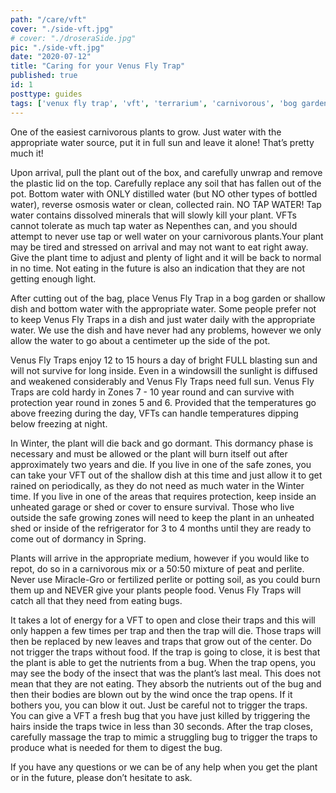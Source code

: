 ```yaml
---
path: "/care/vft"
cover: "./side-vft.jpg"
# cover: "./droseraSide.jpg"
pic: "./side-vft.jpg"
date: "2020-07-12"
title: "Caring for your Venus Fly Trap"
published: true
id: 1
posttype: guides
tags: ['venux fly trap', 'vft', 'terrarium', 'carnivorous', 'bog garden', 'care guides']
---
```


One of the easiest carnivorous plants to grow. Just water with the appropriate water source, put it in full sun and leave it alone! That’s pretty much it! 

Upon arrival, pull the plant out of the box, and carefully unwrap and remove the plastic lid on the top. Carefully replace any soil that has fallen out of the pot. Bottom water with ONLY distilled water (but NO other types of bottled water), reverse osmosis water or clean, collected rain. NO TAP WATER! Tap water contains dissolved minerals that will slowly kill your plant. VFTs cannot tolerate as much tap water as Nepenthes can, and you should attempt to never use tap or well water on your carnivorous plants.Your plant may be tired and stressed on arrival and may not want to eat right away. Give the plant time to adjust and plenty of light and it will be back to normal in no time. Not eating in the future  is also an indication that they are not getting enough light. 

After cutting out of the bag, place Venus Fly Trap in a bog garden or shallow dish and bottom water with the appropriate water. Some people prefer not to keep Venus Fly Traps in a dish and just water daily with the appropriate water. We use the dish and have never had any problems, however we only allow the water to go about a centimeter up the side of the pot. 

Venus Fly Traps enjoy 12 to 15 hours a day of bright FULL blasting sun and will not survive for long inside. Even in a windowsill the sunlight is diffused and weakened considerably and Venus Fly Traps need full sun. Venus Fly Traps are cold hardy in Zones 7 - 10 year round and can survive with protection year round in zones 5 and 6. Provided that the temperatures go above freezing during the day, VFTs can handle temperatures dipping below freezing at night. 


In Winter, the plant will die back and go dormant. This dormancy phase is necessary and must be allowed or the plant will burn itself out after approximately two years and die. If you live in one of the safe zones, you can take your VFT out of the shallow dish at this time and just allow it to get rained on periodically, as they do not need as much water in the Winter time. If you live in one of the areas that requires protection, keep inside an unheated garage or shed or cover to ensure survival. Those who live outside the safe growing zones will need to keep the plant in an unheated shed or inside of the refrigerator for 3 to 4 months until they are ready to come out of dormancy in Spring. 

Plants will arrive in the appropriate medium, however if you would like to repot, do so in a carnivorous mix or a 50:50 mixture of peat and perlite. Never use Miracle-Gro or fertilized perlite or potting soil, as you could burn them up and NEVER give your plants people food. Venus Fly Traps will catch all that they need from eating bugs. 

It takes a lot of energy for a VFT to open and close their traps and this will only happen a few times per trap and then the trap will die. Those traps will then be replaced by new leaves and traps that grow out of the center. Do not trigger the traps without food. If the trap is going to close, it is best that the plant is able to get the nutrients from a bug. When the trap opens, you may see the body of the insect that was the plant’s last meal. This does not mean that they are not eating. They absorb the nutrients out of the bug and then their bodies are blown out by the wind once the trap opens. If it bothers you, you can blow it out. Just be careful not to trigger the traps. You can give a VFT a fresh bug that you have just killed by triggering the hairs inside the traps twice in less than 30 seconds. After the trap closes, carefully massage the trap to mimic a struggling bug to trigger the traps to produce what is needed for them to digest the bug.  

If you have any questions or we can be of any help when you get the plant or in the future, please don’t hesitate to ask. 
